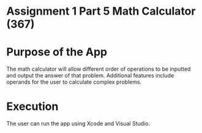# Assignment 1 Part 5 Math Calculator (367) 

# Purpose of the App
The math calculator will allow different order of operations to be inputted and output the answer of that problem. Additional features include operands for the user to calculate complex problems. 

# Execution 
The user can run the app using Xcode and Visual Studio. 
